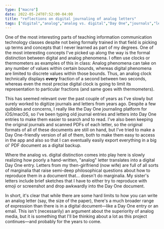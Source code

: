 ```yaml
---
type: ["macro"]
date: 2022-05-24T07:52:00-04:00
title: "reflections on digital journaling of analog letters"
tags: ["digital","analog","analog vs. digital","Day One","journals","letters","ICT","ICT program","teaching"]
---
```


One of the most interesting parts of teaching information communication technology classes despite not being formally trained in that field is picking up terms and concepts that I never learned as part of my degrees. One of the most interesting concepts I've picked up along the way is the formal distinction between digital and analog phenomena. I often use clocks or thermometers as examples of this in class: Analog phenomena can take on any number of values within certain bounds, whereas digital phenomena are limited to discrete values within those bounds. Thus, an analog clock technically displays **every** fraction of a second between two seconds, whereas even the most precise digital clock is going to limit its representation to particular fractions (and same goes with thermometers). 

This has seemed relevant over the past couple of years as I've slowly but surely worked to digitize journals and letters from years ago. Despite a few quibbles and concerns, I really like the Day One journaling platform for iOS/macOS, so I've been typing old journal entries and letters into Day One entries to make them easier to search and to read. I've also been keeping the original journals and scanned PDFs of each letter, so the original formats of all of these documents are still on hand, but I've tried to make a Day One-friendly version of all of them, both to make them easy to access in the app and also so that I can eventually easily export everything in a big ol' PDF document as a digital backup. 

Where the analog vs. digital distinction comes into play here is slowly realizing how poorly a hand-written, "analog" letter translates into a digital Day One entry. Letters from my then-girlfriend (now wife) are full of all sorts of marginalia that raise semi-deep philosophical questions about how to reproduce them in a document that... doesn't do marginalia. My sister's letters include brief sketches that I have to either try to reproduce with emoji or screenshot and drop awkwardly into the Day One document. 

In short, it's clear that while there are some hard limits to how you can write an analog letter (say, the size of the paper), there's a much broader range of expression than there is in a digital document—like a Day One entry or an email. This isn't (necessarily) an argument about the superiority of analog media, but it is something that I'll be thinking about a lot as this project continues—and probably for the years to come. 
